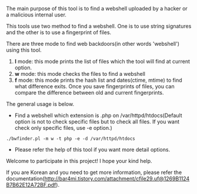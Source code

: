 The main purpose of this tool is to find a webshell uploaded by a hacker or a malicious internal user.

This tools use two method to find a webshell. One is to use string signatures and the other is to use a fingerprint of files.

There are three mode to find web backdoors(in other words 'webshell') using this tool.

  1. **l** mode: this mode prints the list of files which the tool will find at current option.
  1. **w** mode: this mode checks the files to find a webshell
  1. **f** mode: this mode prints the hash list and dates(ctime, mtime) to find what difference exits. Once you save fingerprints of files, you can compare the difference between old and current fingerprints.

The general usage is below.

  * Find a webshell which extension is .php on /var/httpd/htdocs(Default option is not to check specific files but to check all files. If you want check only specific files, use -e option.)
```
./bwfinder.pl -m w -t php -e -d /var/httpd/htdocs
```
  * Please refer the help of this tool if you want more detail options.

Welcome to participate in this project! I hope your kind help.

If you are Korean and you need to get more information, please refer the documentation(http://bar4mi.tistory.com/attachment/cfile29.uf@1269B1124B7B62E12A72BF.pdf).